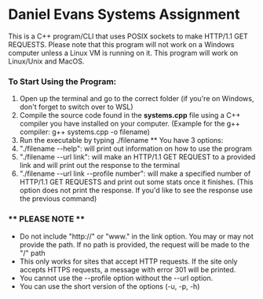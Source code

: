 # **Daniel Evans Systems Assignment**

This is a C++ program/CLI that uses POSIX sockets to make HTTP/1.1 GET REQUESTS.
Please note that this program will not work on a Windows computer unless a Linux VM is running on it.
This program will work on Linux/Unix and MacOS.

### **To Start Using the Program:**
1. Open up the terminal and go to the correct folder (if you're on Windows, don't forget to switch over to WSL)
1. Compile the source code found in the **systems.cpp** file using a C++ compiler you have installed on your computer. 
(Example for the g++ compiler: g++ systems.cpp -o filename)
1. Run the executable by typing ./filename
** You have 3 options:
1. "./filename --help": will print out information on how to use the program
1. "./filename --url link": will make an HTTP/1.1 GET REQUEST to a provided link and will print out the response to the terminal
1. "./filename --url link --profile number": will make a specified number of HTTP/1.1 GET REQUESTS and print out some stats once it finishes. (This option does not print the response. If you'd like to see the response use the previous command) 

### ** PLEASE NOTE **
* Do not include "http://" or "www." in the link option. You may or may not provide the path. If no path is provided, the request will be made to the "/" path
* This only works for sites that accept HTTP requests. If the site only accepts HTTPS requests, a message with error 301 will be printed.
* You cannot use the --profile option without the --url option.
* You can use the short version of the options (-u, -p, -h)
